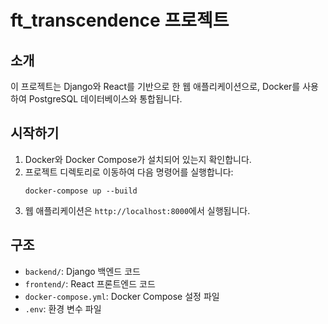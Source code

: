 # ft_transcendence 프로젝트

## 소개
이 프로젝트는 Django와 React를 기반으로 한 웹 애플리케이션으로, Docker를 사용하여 PostgreSQL 데이터베이스와 통합됩니다.

## 시작하기
1. Docker와 Docker Compose가 설치되어 있는지 확인합니다.
2. 프로젝트 디렉토리로 이동하여 다음 명령어를 실행합니다:
   ```
   docker-compose up --build
   ```
3. 웹 애플리케이션은 `http://localhost:8000`에서 실행됩니다.

## 구조
- `backend/`: Django 백엔드 코드
- `frontend/`: React 프론트엔드 코드
- `docker-compose.yml`: Docker Compose 설정 파일
- `.env`: 환경 변수 파일

